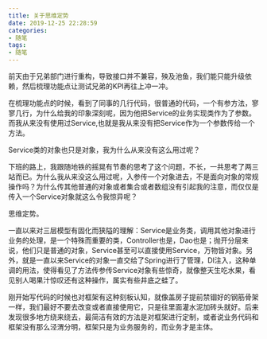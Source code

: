 ```yaml
---
title: 关于思维定势
date: 2019-12-25 22:28:59
categories:
- 随笔
tags:
- 随笔
---
```


前天由于兄弟部门进行重构，导致接口并不兼容，殃及池鱼，我们能只能升级依赖，然后梳理功能点让测试兄弟的KPI再往上冲一冲。

在梳理功能点的时候，看到了同事的几行代码，很普通的代码，一个有参方法，寥寥几行，为什么给我的印象深刻呢，因为他把Service的业务实现类作为了参数。而我从来没有使用过Service,也就是我从来没有把Service作为一个参数传给一个方法。

Service类的对象也只是对象，我为什么从来没有这么用过呢？

下班的路上，我跟随地铁的摇晃有节奏的思考了这个问题，不长，一共思考了两三站而已。为什么我从来没这么用过呢，入参传一个对象进去，不是面向对象的常规操作吗？为什么传其他普通的对象或者集合或者数组没有引起我的注意，而仅仅是传入一个Service对象就这么令我惊异呢？

思维定势。

一直以来对三层模型有固化而狭隘的理解：Service是业务类，调用其他对象进行业务的处理，是一个特殊而重要的类，Controller也是，Dao也是；抛开分层来说，他们只是普通的对象，Service甚至可以直接使用Service，万物皆对象。另外，就是一直以来Service的对象一直交给了Spring进行了管理，DI注入，这种单调的用法，使得看见了方法传参传Service对象有些惊奇，就像整天生吃水果，看见别人喝果汁惊叹还有这种操作，属实有些井底之蛙了。

刚开始写代码的时候也对框架有这种刻板认知，就像盖房子提前禁锢好的钢筋骨架一样，我们最好不要去改变或者直接使用它，只是往里面灌水泥加砖头就好。后来发现很多地方绕来绕去，最简洁有效的方法是对框架进行定制，或者说业务代码和框架没有那么泾渭分明，框架只是为业务服务的，而业务才是主体。